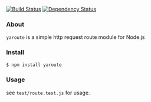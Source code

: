 [![Build Status](https://travis-ci.org/aleafs/yaroute.png?branch=master)](https://travis-ci.org/aleafs/yaroute)
[![Dependency Status](https://gemnasium.com/aleafs/yaroute.png)](https://gemnasium.com/aleafs/yaroute)

### About

`yaroute` is a simple http request route module for Node.js

### Install

```bash
$ npm install yaroute
```

### Usage

see `test/route.test.js` for usage.
